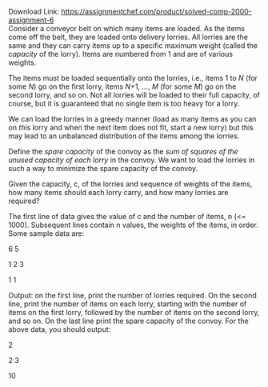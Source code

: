 Download Link: https://assignmentchef.com/product/solved-comp-2000-assignment-6
<br>
Consider a conveyor belt on which many items are loaded. As the items come off the belt, they are loaded onto delivery lorries. All lorries are the same and they can carry items up to a specific maximum weight (called the <em>capacity</em> of the lorry). Items are numbered from 1 and are of various weights.

The items must be loaded sequentially onto the lorries, i.e., items 1 to <em>N</em> (for some <em>N</em>) go on the first lorry, items <em>N</em>+1, …, <em>M</em> (for some <em>M</em>) go on the second lorry, and so on. Not all lorries will be loaded to their full capacity, of course, but it is guaranteed that no single item is too heavy for a lorry.

We can load the lorries in a greedy manner (load as many items as you can on <em>this</em> lorry and when the next item does not fit, start a new lorry) but this may lead to an unbalanced distribution of the items among the lorries.




Define the <em>spare capacity</em> of the convoy as the <em>sum of squares of the unused capacity of each lorry</em> in the convoy. We want to load the lorries in such a way to minimize the spare capacity of the convoy.




Given the capacity, c, of the lorries and sequence of weights of the items, how many items should each lorry carry, and how many lorries are required?




The first line of data gives the value of c and the number of items, n (&lt;= 1000). Subsequent lines contain n values, the weights of the items, in order. Some sample data are:




6  5

1  2  3

1  1




Output: on the first line, print the number of lorries required. On the second line, print the number of items on each lorry, starting with the number of items on the first lorry, followed by the number of items on the second lorry, and so on. On the last line print the spare capacity of the convoy. For the above data, you should output:




2

2  3

10














